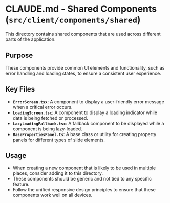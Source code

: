 # CLAUDE.md - Shared Components (`src/client/components/shared`)

This directory contains shared components that are used across different parts of the application.

## Purpose
These components provide common UI elements and functionality, such as error handling and loading states, to ensure a consistent user experience.

## Key Files
- **`ErrorScreen.tsx`**: A component to display a user-friendly error message when a critical error occurs.
- **`LoadingScreen.tsx`**: A component to display a loading indicator while data is being fetched or processed.
- **`LazyLoadingFallback.tsx`**: A fallback component to be displayed while a component is being lazy-loaded.
- **`BasePropertiesPanel.ts`**: A base class or utility for creating property panels for different types of slide elements.

## Usage
- When creating a new component that is likely to be used in multiple places, consider adding it to this directory.
- These components should be generic and not tied to any specific feature.
- Follow the unified responsive design principles to ensure that these components work well on all devices.
